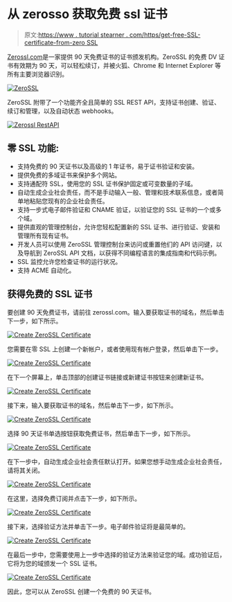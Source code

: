 # 从 zerosso 获取免费 ssl 证书

> 原文:[https://www . tutorial stearner . com/https/get-free-SSL-certificate-from-zero SSL](https://www.tutorialsteacher.com/https/get-free-ssl-certificate-from-zerossl)

[Zerossl.com](https://zerossl.com)是一家提供 90 天免费证书的证书颁发机构。ZeroSSL 的免费 DV 证书有效期为 90 天，可以轻松续订，并被火狐、Chrome 和 Internet Explorer 等所有主要浏览器识别。

[![ZeroSSL](img/942b2a5722a7e97beda44eed37a6af52.png)](../../Content/images/https/zerossl.png) 

ZeroSSL 附带了一个功能齐全且简单的 SSL REST API，支持证书创建、验证、续订和管理，以及自动状态 webhooks。

[![Zerossl RestAPI](img/f4a0b177d5636db3cf5f669314791d1f.png)](../../Content/images/https/zerossl-restapi.PNG) 

## 零 SSL 功能:

*   支持免费的 90 天证书以及高级的 1 年证书，易于证书验证和安装。
*   提供免费的多域证书来保护多个网站。
*   支持通配符 SSL，使用您的 SSL 证书保护固定或可变数量的子域。
*   自动生成企业社会责任，而不是手动输入一般、管理和技术联系信息，或者简单地粘贴您现有的企业社会责任。
*   支持一步式电子邮件验证和 CNAME 验证，以验证您的 SSL 证书的一个或多个域。
*   提供直观的管理控制台，允许您轻松配置新的 SSL 证书、进行验证、安装和管理所有现有证书。
*   开发人员可以使用 ZeroSSL 管理控制台来访问或重置他们的 API 访问键，以及导航到 ZeroSSL API 文档，以获得不同编程语言的集成指南和代码示例。
*   SSL 监控允许您检查证书的运行状况。
*   支持 ACME 自动化。

## 获得免费的 SSL 证书

要创建 90 天免费证书，请前往 zerossl.com。输入要获取证书的域名，然后单击下一步，如下所示。

[![Create ZeroSSL Certificate](img/3efe7a96e9c7f4c84ed2dca4781a289b.png)](../../Content/images/https/create-certificate1.PNG) 

您需要在零 SSL 上创建一个新帐户，或者使用现有帐户登录，然后单击下一步。

[<picture><source data-srcset="../../Content/images/https/create-certificate2.webp" type="image/webp"> <source data-srcset="../../Content/images/https/create-certificate2.PNG" type="image/png"> ![Create ZeroSSL Certificate](img/fec8346197af5ef4317cf3d9d6724118.png) </picture>](../../Content/images/https/create-certificate2.PNG) 

在下一个屏幕上，单击顶部的创建证书链接或新建证书按钮来创建新证书。

[<picture><source data-srcset="../../Content/images/https/create-certificate3.webp" type="image/webp"> <source data-srcset="../../Content/images/https/create-certificate3.PNG" type="image/png"> ![Create ZeroSSL Certificate](img/69cd593a9a89f28405a5fa73dc5f0a71.png) </picture>](../../Content/images/https/create-certificate3.PNG) 

接下来，输入要获取证书的域名，然后单击下一步，如下所示。

[<picture><source data-srcset="../../Content/images/https/create-certificate4.webp" type="image/webp"> <source data-srcset="../../Content/images/https/create-certificate4.PNG" type="image/png"> ![Create ZeroSSL Certificate](img/93447ce539af3e425475b1ab820c0213.png) </picture>](../../Content/images/https/create-certificate4.PNG) 

选择 90 天证书单选按钮获取免费证书，然后单击下一步，如下所示。

[<picture><source data-srcset="../../Content/images/https/create-certificate5.webp" type="image/webp"> <source data-srcset="../../Content/images/https/create-certificate5.PNG" type="image/png"> ![Create ZeroSSL Certificate](img/1d190da6dd68d5cf6d3a96c7ba1aaefd.png) </picture>](../../Content/images/https/create-certificate5.PNG) 

在下一步中，自动生成企业社会责任默认打开。如果您想手动生成企业社会责任，请将其关闭。

[<picture><source data-srcset="../../Content/images/https/create-certificate6.webp" type="image/webp"> <source data-srcset="../../Content/images/https/create-certificate6.PNG" type="image/png"> ![Create ZeroSSL Certificate](img/8e2fea3654a22bbfbf35c2996f61258e.png) </picture>](../../Content/images/https/create-certificate6.PNG) 

在这里，选择免费订阅并点击下一步，如下所示。

[<picture><source data-srcset="../../Content/images/https/create-certificate7.webp" type="image/webp"> <source data-srcset="../../Content/images/https/create-certificate7.PNG" type="image/png"> ![Create ZeroSSL Certificate](img/6bce94a7dd3f73f3456433f3fef04186.png) </picture>](../../Content/images/https/create-certificate7.PNG) 

接下来，选择验证方法并单击下一步。电子邮件验证将是最简单的。

[<picture><source data-srcset="../../Content/images/https/create-certificate8.webp" type="image/webp"> <source data-srcset="../../Content/images/https/create-certificate8.PNG" type="image/png"> ![Create ZeroSSL Certificate](img/bbc5f4c2ab1bc0d7594af3166cb7936d.png) </picture>](../../Content/images/https/create-certificate8.PNG) 

在最后一步中，您需要使用上一步中选择的验证方法来验证您的域。成功验证后，它将为您的域颁发一个 SSL 证书。

[<picture><source data-srcset="../../Content/images/https/create-certificate9.webp" type="image/png"> <source data-srcset="../../Content/images/https/create-certificate9.PNG" type="image/png"> ![Create ZeroSSL Certificate](img/3c63f40bd57b874a7112ccec50f382a3.png) </picture>](../../Content/images/https/create-certificate9.PNG) 

因此，您可以从 ZeroSSL 创建一个免费的 90 天证书。
